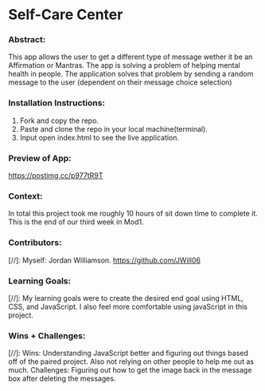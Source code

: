# Self-Care Center 

### Abstract:
This app allows the user to get a different type of message wether it be an Affirmation or Mantras. The app is solving a problem of helping mental health in people. The application solves that problem by sending a random message to the user (dependent on their message choice selection)

### Installation Instructions:
1. Fork and copy the repo. 
2. Paste and clone the repo in your local machine(terminal).
3. Input open index.html to see the live application. 

### Preview of App:
 https://postimg.cc/p977tR9T

### Context:
In total this project took me roughly 10 hours of sit down time to complete it. This is the end of our third week in Mod1. 

### Contributors:
[//]: Myself: Jordan Williamson. https://github.com/JWill06

### Learning Goals:
[//]: My learning goals were to create the desired end goal using HTML, CSS, and JavaScript. I also feel more comfortable using javaScript in this project. 

### Wins + Challenges:
[//]: Wins: Understanding JavaScript better and figuring out things based off of the paired project. Also not relying on other people to help me out as much. 
Challenges: Figuring out how to get the image back in the message box after deleting the messages. 
